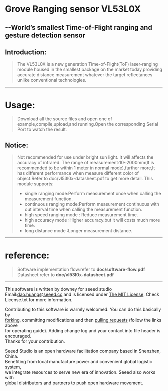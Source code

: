 Grove Ranging sensor VL53L0X
=======================================
  --World’s smallest Time-of-Flight ranging and gesture detection sensor  
---------------------------------------------





Introduction:  
------------------------  
>The VL53L0X is a new generation Time-of-Flight(ToF) laser-ranging module housed in the smallest package on the market today,providing accurate distance measurement whatever the target reflectances unlike conventional technologies.  

***

Usage: 
========== 
>Download all the source files and open one of example,compile,upload,and running.Open the corresponding Serial Port to watch the result.  

Notice:
----------
>Not recommended for use under bright sun light. It will affects the accuracy of infrared.
>The range of measurement:10~2000mm(It is recommended to be within 1 meter in normal mode),further more,It has different performance when measure different color of object.Refer to doc/vl53l0x-datasheet.pdf to get more detail.
>This module supports:
>+ single ranging mode:Perform measurement once when calling the measurement function.
>+ continuous ranging mode:Perform measurement continuous with out interval time when calling the measurement function.
>+ high speed ranging mode : Reduce measurement time.
>+ high accuracy mode :Higher accuracy.but it will costs much more time.
>+ long distance mode :Longer measurement distance.

***
reference:
============
>Software implementation flow:refer to **doc/software-flow.pdf**  
>Datasheet:refer to **doc/vl53l0x-datasheet.pdf**  


***
This software is written by downey  for seeed studio<br>
Email:dao.huang@seeed.cc
and is licensed under [The MIT License](http://opensource.org/licenses/mit-license.php). Check License.txt for more information.<br>

Contributing to this software is warmly welcomed. You can do this basically by<br>
[forking](https://help.github.com/articles/fork-a-repo), committing modifications and then [pulling requests](https://help.github.com/articles/using-pull-requests) (follow the links above<br>
for operating guide). Adding change log and your contact into file header is encouraged.<br>
Thanks for your contribution.

Seeed Studio is an open hardware facilitation company based in Shenzhen, China. <br>
Benefiting from local manufacture power and convenient global logistic system, <br>
we integrate resources to serve new era of innovation. Seeed also works with <br>
global distributors and partners to push open hardware movement.<br>

